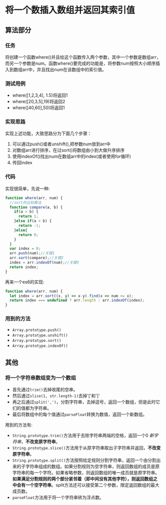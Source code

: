 # 将一个数插入数组并返回其索引值
## 算法部分
### 任务
将创建一个函数where()并且给这个函数传入两个参数，其中一个参数是数组arr，而另一个参数是num。函数where()要完成的功能是，将参数num按照大小顺序插入到数组arr中，并且找出num在该数组中的索引值。

### 测试用例
- where([1,2,3,4], 1.5)将返回1
- where([20,3,5],19)将返回2
- where([40,60],50)将返回1

### 实现思路
实现上述功能，大致思路分为下面几个步骤：
1. 可以通过push()或者unshift(),把参数num放到arr中
2. 对数组arr进行排序，在过sort()将数组由小到大做升序排序
3. 使用indexOf()找出num在数组arr中的index(或者使用for循环)
4. 传回index

### 代码
实现很简单，先说一种:

```js
function where(arr, num) {
  //sort的比较算法
  function compare(a, b) {
    if(a > b) {
      return 1;
    }else if(a < b) {
      return -1;
    }else{
      return 0;
    }
  }
  var index = 0;
  arr.push(num);//关键1
  arr.sort(compare);//关键2
  index = arr.indexOf(num);//关键3
  return index;
}
```

再来一个es6的实现:

```js
function where(arr, num) {
  let index = arr.sort((x, y) => x-y).find(x => num <= x);
  return index === undefined ? arr.length : arr.indexOf(index);
}
```

### 用到的方法
- `Array.prototype.push()`
- `Array.prototype.unshift()`
- `Array.prototype.sort()`
- `Array.prototype.indexOf()`

## 其他
### 将一个字符串数组变为一个数组
- 首先通过`trim()`去掉收尾的空串。
- 然后通过`slice(1, str.length-1)`去掉'['和']'
- 再之后通过`split(',')`，分割字符串，去掉逗号，返回一个数组，但是此时它们的值都为字符串。
- 最后将数组中的每个值通过`parseFloat`转换为数值，返回一个新数组。

用到的方法有:
- `String.prototype.trim()`方法用于去除字符串两端的空格，返回一个0 _新字符串_，**不改变原字符串**。
- `String.prototype.slice()`方法用于从原字符串取出子字符串并返回，**不改变原字符串**。
- `String.prototype.split()`方法按照给定规则分割字符串，返回一个由分割出来的子字符串组成的数组。如果分割规则为空字符串，则返回数组的成员是原字符串的每一个字符。如果省略参数，则返回数组的唯一成员就是原字符串。**如果满足分割规则的两个部分紧邻着（即中间没有其他字符），则返回数组之中会有一个空字符串**。split方法还可以接受第二个参数，限定返回数组的最大成员数。
- `parseFloat`方法用于将一个字符串转为浮点数。
